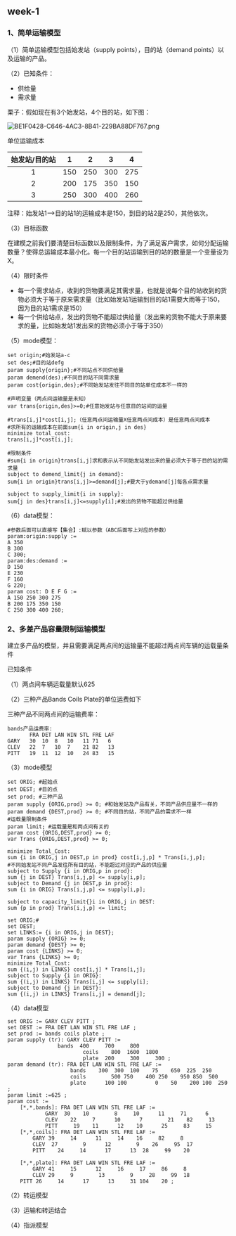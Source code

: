 ## week-1

### 1、简单运输模型

（1）简单运输模型包括始发站（supply points），目的站（demand points）以及运输的产品。

（2）已知条件：

* 供给量
* 需求量

栗子：假如现在有3个始发站，4个目的站，如下图：

![BE1F0428-C646-4AC3-8B41-229BA88DF767.png](http://ww1.sinaimg.cn/large/006FuVcvgy1gq6fquab3gj30i20aejsw.jpg)

单位运输成本

| 始发站/目的站 |  1   |  2   |  3   |  4   |
| :-----------: | :--: | :--: | :--: | :--: |
|       1       | 150  | 250  | 300  | 275  |
|       2       | 200  | 175  | 350  | 150  |
|       3       | 250  | 300  | 400  | 260  |

注释：始发站1——>目的站1的运输成本是150，到目的站2是250，其他依次。

（3）目标函数

在建模之前我们要清楚目标函数以及限制条件，为了满足客户需求，如何分配运输数量？使得总运输成本最小化。每一个目的站运输到目的站的数量是一个变量设为X。

（4）限时条件

* 每一个需求站点，收到的货物要满足其需求量，也就是说每个目的站收到的货物必须大于等于原来需求量（比如始发站1运输到目的站1需要大雨等于150，因为目的站1需求是150）
* 每一个供给站点，发出的货物不能超过供给量（发出来的货物不能大于原来要求的量，比如始发站1发出来的货物必须小于等于350）

（5）mode模型：

```ampl
set origin;#始发站a-c
set des;#目的站defg
param supply{origin};#不同站点不同供给量
param demend(des);#不同目的站不同需求量
param cost{origin,des};#不同始发站发往不同目的站单位成本不一样的

#声明变量（两点间运输量是未知）
var trans{origin,des}>=0;#任意始发站与任意目的站间的运量

#trans[i,j]*cost[i,j];（任意两点间运输量X任意两点间成本）是任意两点间成本
#求所有的运输成本在前面sum{i in origin,j in des}
minimize total_cost:
trans[i,j]*cost[i,j];

#限制条件
#sum{i in origin}trans[i,j]求和表示从不同始发站发出来的量必须大于等于目的站的需求量
subject to demend_limit{j in demand}:
sum{i in origin}trans[i,j]>=demand[j];#要大于ydemand[j]每各点需求量

subject to supply_limit{i in supply}:
sum{j in des}trans[i,j]<=supply[i];#发出的货物不能超过供给量
```

（6）data模型：

```ampl
#参数后面可以直接写【集合】:赋以参数（ABC后面写上对应的参数）
param:origin:supply :=
A 350
B 300
C 300;
param:des:demand :=
D 150
E 230
F 160
G 220;
param cost: D E F G :=
A 150 250 300 275
B 200 175 350 150
C 250 300 400 260;
```

### 2、多差产品容量限制运输模型

建立多产品的模型，并且需要满足两点间的运输量不能超过两点间车辆的运载量条件

已知条件

（1）两点间车辆运载量默认625

（2）三种产品Bands Coils Plate的单位运费如下

三种产品不同两点间的运输费率：

```ampl
bands产品运费率:
       FRA DET LAN WIN STL FRE LAF
GARY   30  10  8   10   11 71   6
CLEV   22  7   10  7    21 82   13
PITT   19  11  12  10   24 83   15 
```

（3）mode模型

```
set ORIG; #起始点
set DEST; #目的点
set prod; #三种产品
param supply {ORIG,prod} >= 0; #和始发站及产品有关，不同产品供应量不一样的
param demand {DEST,prod} >= 0; #不同目的站，不同产品的需求不一样
#运载量限制条件
param limit; #运载量是和两点间有关的
param cost {ORIG,DEST,prod} >= 0;
var Trans {ORIG,DEST,prod} >= 0;

minimize Total_Cost:
sum {i in ORIG,j in DEST,p in prod} cost[i,j,p] * Trans[i,j,p];
#不同始发站不同产品发往所有目的站，不能超过对应的产品的供应量
subject to Supply {i in ORIG,p in prod}:
sum {j in DEST} Trans[i,j,p] <= supply[i,p];
subject to Demand {j in DEST,p in prod}:
sum {i in ORIG} Trans[i,j,p] <= supply[i,p];

subject to capacity_limit{}i in ORIG,j in DEST:
sum {p in prod} Trans[i,j,p] <= limit;

```



```
set ORIG;#
set DEST;
set LINKS:= {i in ORIG,j in DEST};
param supply {ORIG} >= 0;
param demand {DEST} >= 0;
param cost {LINKS} >= 0;
var Trans {LINKS} >= 0;
minimize Total_Cost:
sum {(i,j) in LINKS} cost[i,j] * Trans[i,j];
subject to Supply {i in ORIG}:
sum {(i,j) in LINKS} Trans[i,j] <= supply[i];
subject to Demand {j in DEST}:
sum {(i,j) in LINKS} Trans[i,j] = demand[j];

```

（4）data模型

```
set ORIG := GARY CLEV PITT ;
set DEST := FRA DET LAN WIN STL FRE LAF ;
set prod := bands coils plate ;
param supply (tr): GARY CLEV PITT :=
				bands  400     700     800
						coils    800  1600  1800
						plate  200     300     300 ;
param demand (tr): FRA DET LAN WIN STL FRE LAF :=
					bands    300  300  100    75    650  225  250
					coils        500 750    400 250    950 850  500
					plate      100 100         0    50    200 100  250 ;
param limit :=625 ;
param cost :=
	[*,*,bands]: FRA DET LAN WIN STL FRE LAF :=
			GARY  30    10        8     10      11     71      6
			CLEV    22     7      10      7        21    82     13
			PITT     19    11      12    10      25     83     15
	[*,*,coils]: FRA DET LAN WIN STL FRE LAF :=
		GARY 39     14      11     14    16     82     8
		CLEV  27        9      12        9    26     95  17
		PITT    24     14      17      13  28     99    20

	[*,*,plate]: FRA DET LAN WIN STL FRE LAF :=
		GARY 41     15      12     16     17     86     8
		CLEV 29     9        13        9     28     99  18
    PITT 26     14      17      13     31 104    20 ;

```









（2）转运模型

（3）运输和转运结合

（4）指派模型












